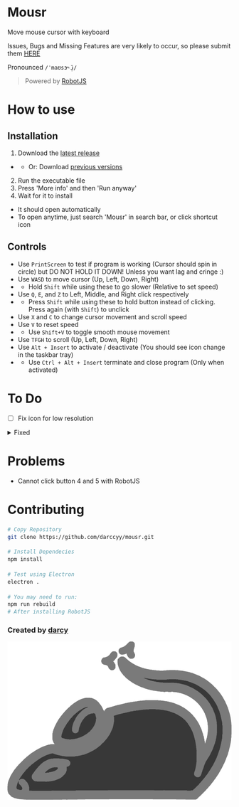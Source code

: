 # Mousr

Move mouse cursor with keyboard

Issues, Bugs and Missing Features are very likely to occur, so please submit them [HERE](https://github.com/darccyy/mousr/issues/new/choose)

Pronounced `/ˈmaʊsɜ˞̆ɹ̩/`

> Powered by [RobotJS](https://github.com/octalmage/robotjs/)

# How to use

## Installation

1. Download the [latest release](https://github.com/darccyy/mousr/releases/tag/v1.2.3)

- - Or: Download [previous versions](https://github.com/darccyy/mousr/releases)

2. Run the executable file
3. Press 'More info' and then 'Run anyway'
4. Wait for it to install

- It should open automatically
- To open anytime, just search 'Mousr' in search bar, or click shortcut icon

## Controls

- Use `PrintScreen` to test if program is working (Cursor should spin in circle) but DO NOT HOLD IT DOWN! Unless you want lag and cringe :)
- Use `WASD` to move cursor (Up, Left, Down, Right)
- - Hold `Shift` while using these to go slower (Relative to set speed)
- Use `Q`, `E`, and `Z` to Left, Middle, and Right click respectively
- - Press `Shift` while using these to hold button instead of clicking. Press again (with `Shift`) to unclick
- Use `X` and `C` to change cursor movement and scroll speed
- Use `V` to reset speed
- - Use `Shift+V` to toggle smooth mouse movement
- Use `TFGH` to scroll (Up, Left, Down, Right)
- Use `Alt + Insert` to activate / deactivate (You should see icon change in the taskbar tray)
- - Use `Ctrl + Alt + Insert` terminate and close program (Only when activated)

# To Do

- [ ] Fix icon for low resolution

<details>
<summary>
Fixed
</summary>

- [x] Add Shift + WASD for easy slow mouse movements
- [x] Prevent multiple instances
- [x] Add Ctrl + Alt + Insert to terminate program
- [x] Stop test mode being ran multiple times
- [x] Press V for resetting speed
- [x] Added smooth move toggle
- [x] Change scroll keys (TFGH), Move Test key (PrintScreen)
- [x] Toggleable mouse
- [x] Scroll
- [x] Change keybinds
- [x] Add Shortcuts JSON file
- [x] Change tray menu dynamically when activated state updates

</details>

# Problems

- Cannot click button 4 and 5 with RobotJS

# Contributing

```bash
# Copy Repository
git clone https://github.com/darccyy/mousr.git

# Install Dependecies
npm install

# Test using Electron
electron .

# You may need to run:
npm run rebuild
# After installing RobotJS
```

### Created by [darcy](https://github.com/darccyy)

<img src="image/icon-display.png" type="image/png">
